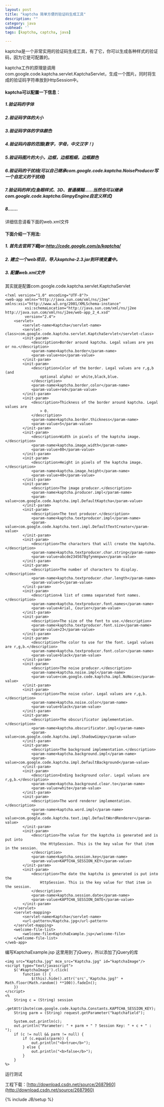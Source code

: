 ```yaml
---
layout: post
title: "kaptcha 简单方便的验证码生成工具"
description: ""
category: java
subhead: ''
tags: [kaptcha, captcha, java]

---
```


kaptcha是一个非常实用的验证码生成工具，有了它，你可以生成各种样式的验证码，因为它是可配置的。

kaptcha工作的原理是调用com.google.code.kaptcha.servlet.KaptchaServlet，生成一个图片。同时将生成的验证码字符串放到HttpSession中。

#### kaptcha可以配置一下信息：

##### 1.验证码的字体
##### 2.验证码字体的大小
##### 3.验证码字体的字体颜色
##### 4.验证码内容的范围(数字，字母，中文汉字！)
##### 5.验证码图片的大小，边框，边框粗细，边框颜色
##### 6.验证码的干扰线(可以自己继承com.google.code.kaptcha.NoiseProducer写一个自定义的干扰线)
##### 7.验证码的样式(鱼眼样式、3D、普通模糊……当然也可以继承com.google.code.kaptcha.GimpyEngine自定义样式)
##### 8.……

详细信息请看下面的web.xml文件

#### 下面介绍一下用法:
##### 1. 首先去官网下载jar:http://code.google.com/p/kaptcha/
##### 2. 建立一个web项目，导入kaptcha-2.3.jar到环境变量中。
##### 3. 配置web.xml文件

其实就是配置com.google.code.kaptcha.servlet.KaptchaServlet

    <?xml version="1.0" encoding="UTF-8"?>
    <web-app xmlns="http://java.sun.com/xml/ns/j2ee" xmlns:xsi="http://www.w3.org/2001/XMLSchema-instance"
             xsi:schemaLocation="http://java.sun.com/xml/ns/j2ee http://java.sun.com/xml/ns/j2ee/web-app_2_4.xsd"
             version="2.4">
        <servlet>
            <servlet-name>Kaptcha</servlet-name>
            <servlet-class>com.google.code.kaptcha.servlet.KaptchaServlet</servlet-class>
            <init-param>
                <description>Border around kaptcha. Legal values are yes or no.</description>
                <param-name>kaptcha.border</param-name>
                <param-value>no</param-value>
            </init-param>
            <init-param>
                <description>Color of the border. Legal values are r,g,b (and
                    optional alpha) or white,black,blue.
                </description>
                <param-name>kaptcha.border.color</param-name>
                <param-value>red</param-value>
            </init-param>
            <init-param>
                <description>Thickness of the border around kaptcha. Legal values are
                    > 0.
                </description>
                <param-name>kaptcha.border.thickness</param-name>
                <param-value>5</param-value>
            </init-param>
            <init-param>
                <description>Width in pixels of the kaptcha image.</description>
                <param-name>kaptcha.image.width</param-name>
                <param-value>80</param-value>
            </init-param>
            <init-param>
                <description>Height in pixels of the kaptcha image.</description>
                <param-name>kaptcha.image.height</param-name>
                <param-value>40</param-value>
            </init-param>
            <init-param>
                <description>The image producer.</description>
                <param-name>kaptcha.producer.impl</param-name>
                <param-value>com.google.code.kaptcha.impl.DefaultKaptcha</param-value>
            </init-param>
            <init-param>
                <description>The text producer.</description>
                <param-name>kaptcha.textproducer.impl</param-name>
                <param-value>com.google.code.kaptcha.text.impl.DefaultTextCreator</param-value>
            </init-param>
            <init-param>
                <description>The characters that will create the kaptcha.</description>
                <param-name>kaptcha.textproducer.char.string</param-name>
                <param-value>abcde2345678gfynmnpwx</param-value>
            </init-param>
            <init-param>
                <description>The number of characters to display.</description>
                <param-name>kaptcha.textproducer.char.length</param-name>
                <param-value>5</param-value>
            </init-param>
            <init-param>
                <description>A list of comma separated font names.</description>
                <param-name>kaptcha.textproducer.font.names</param-name>
                <param-value>Arial, Courier</param-value>
            </init-param>
            <init-param>
                <description>The size of the font to use.</description>
                <param-name>kaptcha.textproducer.font.size</param-name>
                <param-value>23</param-value>
            </init-param>
            <init-param>
                <description>The color to use for the font. Legal values are r,g,b.</description>
                <param-name>kaptcha.textproducer.font.color</param-name>
                <param-value>black</param-value>
            </init-param>
            <init-param>
                <description>The noise producer.</description>
                <param-name>kaptcha.noise.impl</param-name>
                <param-value>com.google.code.kaptcha.impl.NoNoise</param-value>
            </init-param>
            <init-param>
                <description>The noise color. Legal values are r,g,b.</description>
                <param-name>kaptcha.noise.color</param-name>
                <param-value>black</param-value>
            </init-param>
            <init-param>
                <description>The obscurificator implementation.</description>
                <param-name>kaptcha.obscurificator.impl</param-name>
                <param-value>com.google.code.kaptcha.impl.ShadowGimpy</param-value>
            </init-param>
            <init-param>
                <description>The background implementation.</description>
                <param-name>kaptcha.background.impl</param-name>
                <param-value>com.google.code.kaptcha.impl.DefaultBackground</param-value>
            </init-param>
            <init-param>
                <description>Ending background color. Legal values are r,g,b.</description>
                <param-name>kaptcha.background.clear.to</param-name>
                <param-value>white</param-value>
            </init-param>
            <init-param>
                <description>The word renderer implementation.</description>
                <param-name>kaptcha.word.impl</param-name>
                <param-value>com.google.code.kaptcha.text.impl.DefaultWordRenderer</param-value>
            </init-param>
            <init-param>
                <description>The value for the kaptcha is generated and is put into
                    the HttpSession. This is the key value for that item in the session.
                </description>
                <param-name>kaptcha.session.key</param-name>
                <param-value>KAPTCHA_SESSION_KEY</param-value>
            </init-param>
            <init-param>
                <description>The date the kaptcha is generated is put into the
                    HttpSession. This is the key value for that item in the session.
                </description>
                <param-name>kaptcha.session.date</param-name>
                <param-value>KAPTCHA_SESSION_DATE</param-value>
            </init-param>
        </servlet>
        <servlet-mapping>
            <servlet-name>Kaptcha</servlet-name>
            <url-pattern>/Kaptcha.jpg</url-pattern>
        </servlet-mapping>
        <welcome-file-list>
            <welcome-file>KaptchaExample.jsp</welcome-file>
        </welcome-file-list>
    </web-app>   

   
 
编写KaptchaExample.jsp
这里用到了jQuery，所以添加了jQuery的库


    <img src="Kaptcha.jpg" mce_src="Kaptcha.jpg" id="kaptchaImage"/>
    <script type="text/javascript">
        $('#kaptchaImage').click(
            function () {
                $(this).hide().attr('src','Kaptcha.jpg?' + Math.floor(Math.random() **100)).fadeIn();
        })
    </script>
    <%
        String c = (String) session
                .getAttribute(com.google.code.kaptcha.Constants.KAPTCHA_SESSION_KEY);
        String parm = (String) request.getParameter("kaptchafield");
    
        System.out.println(c);
        out.println("Parameter: " + parm + " ? Session Key: " + c + " : ");
        if (c != null && parm != null) {
            if (c.equals(parm)) {
                out.println("<b>true</b>");
            } else {
                out.println("<b>false</b>");
            }
        }
    %>
 
运行测试
 
工程下载：[http://download.csdn.net/source/2687960](http://download.csdn.net/source/2687960)


{% include JB/setup %}